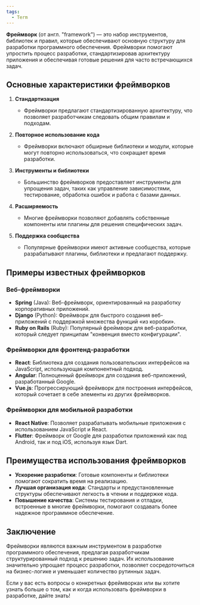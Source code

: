 ```yaml
---
tags:
  - Term
---
```

**Фреймворк** (от англ. "framework") — это набор инструментов, библиотек и правил, которые обеспечивают основную структуру для разработки программного обеспечения. Фреймворки помогают упростить процесс разработки, стандартизировав архитектуру приложения и обеспечивая готовые решения для часто встречающихся задач.

## Основные характеристики фреймворков

1. **Стандартизация**
   - Фреймворки предлагают стандартизированную архитектуру, что позволяет разработчикам следовать общим правилам и подходам.

2. **Повторное использование кода**
   - Фреймворки включают обширные библиотеки и модули, которые могут повторно использоваться, что сокращает время разработки.

3. **Инструменты и библиотеки**
   - Большинство фреймворков предоставляет инструменты для упрощения задач, таких как управление зависимостями, тестирование, обработка ошибок и работа с базами данных.

4. **Расширяемость**
   - Многие фреймворки позволяют добавлять собственные компоненты или плагины для решения специфических задач.

5. **Поддержка сообщества**
   - Популярные фреймворки имеют активные сообщества, которые разрабатывают плагины, библиотеки и предлагают поддержку.

## Примеры известных фреймворков

### Веб-фреймворки

- **Spring** (Java): Веб-фреймворк, ориентированный на разработку корпоративных приложений.
- **Django** (Python): Фреймворк для быстрого создания веб-приложений с поддержкой множества функций «из коробки».
- **Ruby on Rails** (Ruby): Популярный фреймворк для веб-разработки, который следует принципам "конвенция вместо конфигурации".

### Фреймворки для фронтенд-разработки

- **React**: Библиотека для создания пользовательских интерфейсов на JavaScript, использующая компонентный подход.
- **Angular**: Полноценный фреймворк для создания веб-приложений, разработанный Google.
- **Vue.js**: Прогрессирующий фреймворк для построения интерфейсов, который сочетает в себе элементы из других фреймворков.

### Фреймворки для мобильной разработки

- **React Native**: Позволяет разрабатывать мобильные приложения с использованием JavaScript и React.
- **Flutter**: Фреймворк от Google для разработки приложений как под Android, так и под iOS, используя язык Dart.

## Преимущества использования фреймворков

- **Ускорение разработки**: Готовые компоненты и библиотеки помогают сократить время на реализацию.
- **Лучшая организация кода**: Стандарты и предустановленные структуры обеспечивают легкость в чтении и поддержке кода.
- **Повышение качества**: Системы тестирования и отладки, встроенные в многие фреймворки, помогают создавать более надежное программное обеспечение.

## Заключение

Фреймворки являются важным инструментом в разработке программного обеспечения, предлагая разработчикам структурированный подход к решению задач. Их использование значительно упрощает процесс разработки, позволяет сосредоточиться на бизнес-логике и уменьшает количество рутинных задач.

Если у вас есть вопросы о конкретных фреймворках или вы хотите узнать больше о том, как и когда использовать фреймворки в разработке, дайте знать!